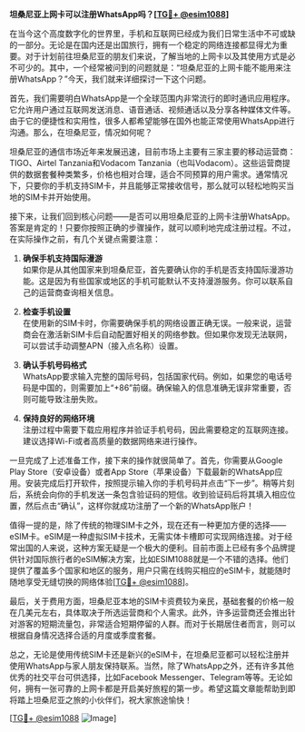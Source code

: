 **坦桑尼亚上网卡可以注册WhatsApp吗？[[TG💪+ @esim1088](https://t.me/s/esim1088)]**

在当今这个高度数字化的世界里，手机和互联网已经成为我们日常生活中不可或缺的一部分。无论是在国内还是出国旅行，拥有一个稳定的网络连接都显得尤为重要。对于计划前往坦桑尼亚的朋友们来说，了解当地的上网卡以及其使用方式是必不可少的。其中，一个经常被问到的问题就是：“坦桑尼亚的上网卡能不能用来注册WhatsApp？”今天，我们就来详细探讨一下这个问题。

首先，我们需要明白WhatsApp是一个全球范围内非常流行的即时通讯应用程序。它允许用户通过互联网发送消息、语音通话、视频通话以及分享各种媒体文件等。由于它的便捷性和实用性，很多人都希望能够在国外也能正常使用WhatsApp进行沟通。那么，在坦桑尼亚，情况如何呢？

坦桑尼亚的通信市场近年来发展迅速，目前市场上主要有三家主要的移动运营商：TIGO、Airtel Tanzania和Vodacom Tanzania（也叫Vodacom）。这些运营商提供的数据套餐种类繁多，价格也相对合理，适合不同预算的用户需求。通常情况下，只要你的手机支持SIM卡，并且能够正常接收信号，那么就可以轻松地购买当地的SIM卡并开始使用。

接下来，让我们回到核心问题——是否可以用坦桑尼亚的上网卡注册WhatsApp。答案是肯定的！只要你按照正确的步骤操作，就可以顺利地完成注册过程。不过，在实际操作之前，有几个关键点需要注意：

1. **确保手机支持国际漫游**  
   如果你是从其他国家来到坦桑尼亚，首先要确认你的手机是否支持国际漫游功能。这是因为有些国家或地区的手机可能默认不支持漫游服务。你可以联系自己的运营商查询相关信息。

2. **检查手机设置**  
   在使用新的SIM卡时，你需要确保手机的网络设置正确无误。一般来说，运营商会在激活新SIM卡后自动配置好相关的网络参数。但如果你发现无法联网，可以尝试手动调整APN（接入点名称）设置。

3. **确认手机号码格式**  
   WhatsApp要求输入完整的国际号码，包括国家代码。例如，如果您的电话号码是中国的，则需要加上“+86”前缀。确保输入的信息准确无误非常重要，否则可能导致注册失败。

4. **保持良好的网络环境**  
   注册过程中需要下载应用程序并验证手机号码，因此需要稳定的互联网连接。建议选择Wi-Fi或者高质量的数据网络来进行操作。

一旦完成了上述准备工作，接下来的操作就很简单了。首先，你需要从Google Play Store（安卓设备）或者App Store（苹果设备）下载最新的WhatsApp应用。安装完成后打开软件，按照提示输入你的手机号码并点击“下一步”。稍等片刻后，系统会向你的手机发送一条包含验证码的短信。收到验证码后将其填入相应位置，然后点击“确认”，这样你就成功注册了一个新的WhatsApp账户！

值得一提的是，除了传统的物理SIM卡之外，现在还有一种更加方便的选择——eSIM卡。eSIM是一种虚拟SIM卡技术，无需实体卡槽即可实现网络连接。对于经常出国的人来说，这种方案无疑是一个极大的便利。目前市面上已经有多个品牌提供针对国际旅行者的eSIM解决方案，比如ESIM1088就是一个不错的选择。他们提供了覆盖多个国家和地区的服务，用户只需在线购买相应的eSIM卡，就能随时随地享受无缝切换的网络体验[[TG💪+ @esim1088](https://t.me/s/esim1088)]。

最后，关于费用方面，坦桑尼亚本地的SIM卡资费较为亲民，基础套餐的价格一般在几美元左右，具体取决于所选运营商和个人需求。此外，许多运营商还会推出针对游客的短期流量包，非常适合短期停留的人群。而对于长期居住者而言，则可以根据自身情况选择合适的月度或季度套餐。

总之，无论是使用传统SIM卡还是新兴的eSIM卡，在坦桑尼亚都可以轻松注册并使用WhatsApp与家人朋友保持联系。当然，除了WhatsApp之外，还有许多其他优秀的社交平台可供选择，比如Facebook Messenger、Telegram等等。无论如何，拥有一张可靠的上网卡都是开启美好旅程的第一步。希望这篇文章能帮助到即将踏上坦桑尼亚之旅的小伙伴们，祝大家旅途愉快！

[[TG💪+ @esim1088](https://t.me/s/esim1088) ![Image](https://i.postimg.cc/4NQfJmqS/Snipaste-2025-05-13-00-14-12.png)]